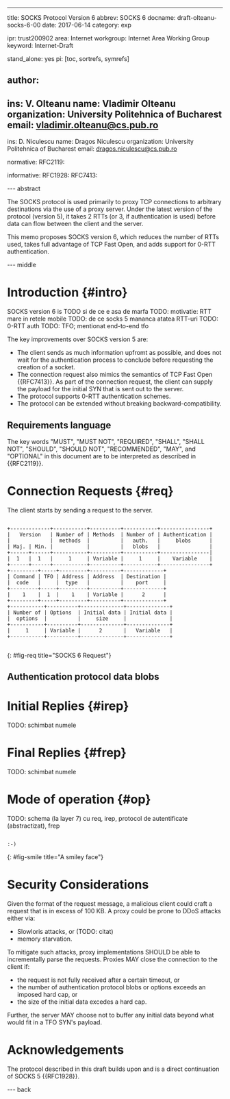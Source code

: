 ---
title: SOCKS Protocol Version 6
abbrev: SOCKS 6
docname: draft-olteanu-socks-6-00
date: 2017-06-14
category: exp


ipr: trust200902
area: Internet
workgroup: Internet Area Working Group
keyword: Internet-Draft

stand_alone: yes
pi: [toc, sortrefs, symrefs]

author:
 -
  ins: V. Olteanu
  name: Vladimir Olteanu
  organization: University Politehnica of Bucharest
  email: vladimir.olteanu@cs.pub.ro
 -
  ins: D. Niculescu
  name: Dragos Niculescu
  organization: University Politehnica of Bucharest
  email: dragos.niculescu@cs.pub.ro


normative:
  RFC2119:

informative:
  RFC1928:
  RFC7413:

--- abstract

The SOCKS protocol is used primarily to proxy TCP connections to arbitrary destinations via the use of a proxy server.
Under the latest version of the protocol (version 5), it takes 2 RTTs (or 3, if authentication is used) before data can flow between the client and the server.

This memo proposes SOCKS version 6, which reduces the number of RTTs used, takes full advantage of TCP Fast Open, and adds support for 0-RTT authentication.

--- middle

Introduction {#intro}
============

SOCKS version 6 is TODO si de ce e asa de marfa
TODO: motivatie: RTT mare in retele mobile
TODO: de ce socks 5 mananca atatea RTT-uri
TODO: 0-RTT auth
TODO: TFO; mentionat end-to-end tfo

The key improvements over SOCKS version 5 are:

 * The client sends as much information upfromt as possible, and does not wait for the authentication process to conclude before requesting the creation of a socket.
 * The connection request also mimics the semantics of TCP Fast Open {{RFC7413}}. As part of the connection request, the client can supply the payload for the initial SYN that is sent out to the server.
 * The protocol supports 0-RTT authentication schemes.
 * The protocol can be extended without breaking backward-compatibility.


Requirements language
---------------------

The key words "MUST", "MUST NOT", "REQUIRED", "SHALL", "SHALL NOT",
"SHOULD", "SHOULD NOT", "RECOMMENDED", "MAY", and "OPTIONAL" in this
document are to be interpreted as described in {{RFC2119}}.


Connection Requests {#req}
===================

The client starts by sending a request to the server.

[//]: 789012345678901234567890123456789012345678901234567890123456789012
~~~~

+-------------+-----------+----------+-----------+----------------+
|   Version   | Number of | Methods  | Number of | Authentication |
|             |  methods  |          |   auth.   |     blobs      |
| Maj. | Min. |           |          |   blobs   |                |
+------+------+-----------+----------+-----------+----------------|
|  1   |  1   |     1     | Variable |     1     |    Variable    |
+------+------+-----------+----------+-----------+----------------+
+---------+-----+---------+----------+-------------+
| Command | TFO | Address | Address  | Destination |
|  code   |     |  type   |          |    port     |
+---------+-----+---------+----------+-------------+
|    1    |  1  |    1    | Variable |      2      |
+---------+-----+---------+----------+-------------+
+-----------+----------+--------------+--------------+
| Number of | Options  | Initial data | Initial data |
|  options  |          |     size     |              |
+-----------+----------+--------------+--------------+
|     1     | Variable |      2       |   Variable   |
+-----------+----------+--------------+--------------+
 
~~~~
{: #fig-req title="SOCKS 6 Request"}




Authentication protocol data blobs
----------------------------------



Initial Replies {#irep}
===============

TODO: schimbat numele



Final Replies {#frep}
=============

TODO: schimbat numele


Mode of operation {#op}
=================

TODO: schema (la layer 7) cu req, irep, protocol de autentificate (abstractizat), frep

~~~~

:-)

~~~~
{: #fig-smile title="A smiley face"}


Security Considerations
=======================

Given the format of the request message, a malicious client could craft a request that is in excess of 100 KB. A proxy could be prone to DDoS attacks either via:

 * Slowloris attacks, or (TODO: citat)
 * memory starvation.
 
To mitigate such attacks, proxy implementations SHOULD be able to incrementally parse the requests. Proxies MAY close the connection to the client if:

 * the request is not fully received after a certain timeout, or
 * the number of authentication protocol blobs or options exceeds an imposed hard cap, or
 * the size of the initial data excedes a hard cap.

Further, the server MAY choose not to buffer any initial data beyond what would fit in a TFO SYN's payload.


Acknowledgements
================

The protocol described in this draft builds upon and is a direct continuation of SOCKS 5 {{RFC1928}}.

--- back
